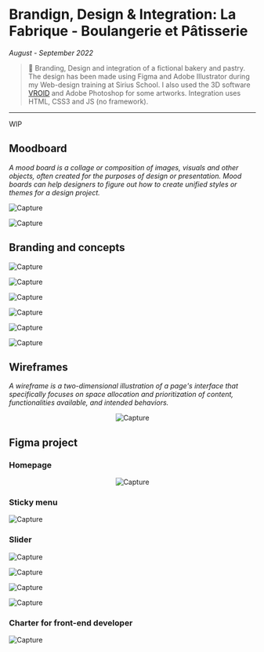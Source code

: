 # Brandign, Design & Integration: La Fabrique - Boulangerie et Pâtisserie

_August - September 2022_

> 🔨 Branding, Design and integration of a fictional bakery and pastry. The design has been made using Figma and Adobe Illustrator during my Web-design training at Sirius School. I also used the 3D software [VROID](https://vroid.com/en) and Adobe Photoshop for some artworks. Integration uses HTML, CSS3 and JS (no framework).

---

WIP

## Moodboard

_A mood board is a collage or composition of images, visuals and other objects, often created for the purposes of design or presentation. Mood boards can help designers to figure out how to create unified styles or themes for a design project._

![Capture](_readme-img/moodboard-01.png)

![Capture](_readme-img/moodboard-02.png)

## Branding and concepts

![Capture](_readme-img/brand-01.png)

![Capture](_readme-img/brand-02.png)

![Capture](_readme-img/brand-03.png)

![Capture](_readme-img/logo-vroid.png)

![Capture](_readme-img/logo-print.png)

![Capture](_readme-img/logo2-print.png)

## Wireframes

_A wireframe is a two-dimensional illustration of a page's interface that specifically focuses on space allocation and prioritization of content, functionalities available, and intended behaviors._

<p align="center">
   <img src="_readme-img/wireframes-la-fabrique.png" alt="Capture"/>
</p>

## Figma project

### Homepage

<p align="center">
   <img src="_readme-img/figma-homepage.jpg" alt="Capture"/>
</p>

### Sticky menu

![Capture](_readme-img/figma-sticky.jpg)

### Slider

![Capture](_readme-img/figma-slider-01.jpg)

![Capture](_readme-img/figma-slider-02.jpg)

![Capture](_readme-img/figma-slider-03.jpg)

![Capture](_readme-img/figma-slider-04.jpg)

### Charter for front-end developer

![Capture](_readme-img/figma-styles.png)
